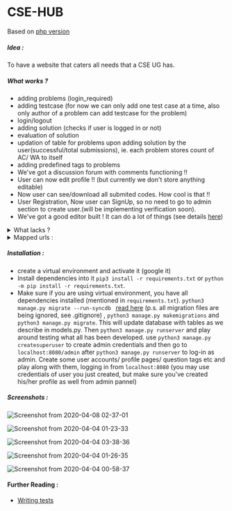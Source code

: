 # CSE-HUB

Based on [php version](https://github.com/harshraj22/contest)

##### Idea :
To have a website that caters all needs that a CSE UG has.

##### What works ?

* adding problems (login_required)
* adding testcase (for now we can only add one test case at a time, also only author of a problem can add testcase for the problem)
* login/logout
* adding solution (checks if user is logged in or not)
* evaluation of solution
* updation of table for problems upon adding solution by the user(successful/total submissions), ie. each problem stores count of AC/ WA to itself
* adding predefined tags to problems
* We've got a discussion forum with comments functioning !!
* User can now edit profile !! (but currently we don't store anything editable)
* Now user can see/download all submited codes. How cool is that !!
* User Registration, Now user can SignUp, so no need to go to admin section to create user.(will be implementing verification soon).
* We've got a good editor built ! It can do a lot of things (see details [here](https://github.com/harshraj22/CSE_HUB/pull/57))

<details>
<summary> What lacks ? </summary>

* Only mode of submission is through file upload
* No work is done for creating a contest
* frontend for various pages
* Editing of: problem/ added testcase
</details>

<details>
<summary> Mapped urls :</summary>

* ```admin/```
* ```''```
* ```profile/<username>```
* ```profile/<username>/edit```
* ```problems/add```
* ```problems/display/<int:problem_id>```
* ```problems/add/testcase```
* ```problems/submit/<int:problem_id>```
* ```submit/<int:id>/```
* ```submissions/<str:username>/```
* ```submissions/<str:username>/view/<int:id>/```
* ```submissions/download/<int:id>/```
* ```problems```
* ```login```
* ```logout```
* ```forum```
* ```forum/post/<int:post_id>/```
* ```editor/```
</details>

##### Installation :

* create a virtual environment and activate it (google it)
* Install dependencies into it ```pip3 install -r requirements.txt``` or ```python -m pip install -r requirements.txt```.
* Make sure if you are using virtual environment, you have all dependencies installed (mentioned in ```requirements.txt```). ```python3 manage.py migrate --run-syncdb ``` [read here](https://stackoverflow.com/a/37799885/10127204) (p.s. all migration files are being ignored, see .gitignore) , ```python3 manage.py makemigrations``` and ```python3 manage.py migrate```. This will update database with tables as we describe in models.py. Then ```python3 manage.py runserver``` and play around testing what all has been developed.
use ```python3 manage.py createsuperuser``` to create admin credentials and then go to ```localhost:8080/admin``` after ```python3 manage.py runserver``` to log-in as admin. Create some user accounts/ profile pages/ question tags etc and play along with them, logging in from ```localhost:8080``` (you may use credentials of user you just created, but make sure you've created his/her profile as well from admin pannel)

##### Screenshots :
![Screenshot from 2020-04-08 02-37-01](https://user-images.githubusercontent.com/46635452/78719645-e29d0d80-7941-11ea-8795-3329ac5db082.png)

![Screenshot from 2020-04-04 01-23-33](https://user-images.githubusercontent.com/46635452/78400011-94bb9900-7613-11ea-84f1-e0712c2dfbb6.png)

![Screenshot from 2020-04-04 03-38-36](https://user-images.githubusercontent.com/46635452/78408857-d48b7c00-7625-11ea-9853-e9a2e7103944.png)


![Screenshot from 2020-04-04 01-26-35](https://user-images.githubusercontent.com/46635452/78399939-75bd0700-7613-11ea-8379-a64929c35c93.png)

![Screenshot from 2020-04-04 00-58-37](https://user-images.githubusercontent.com/46635452/78400079-ae5ce080-7613-11ea-8394-f35e26adb7b1.png)


#### Further Reading :
* [Writing tests](https://developer.mozilla.org/en-US/docs/Learn/Server-side/Django/Testing)
